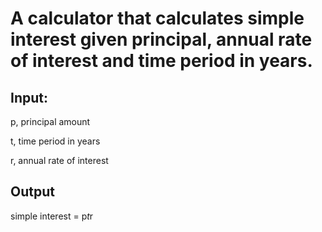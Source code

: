 # A calculator that calculates simple interest given principal, annual rate of interest and time period in years.


## Input:
   p, principal amount
   
   t, time period in years
   
   r, annual rate of interest
## Output
   simple interest = p*t*r
